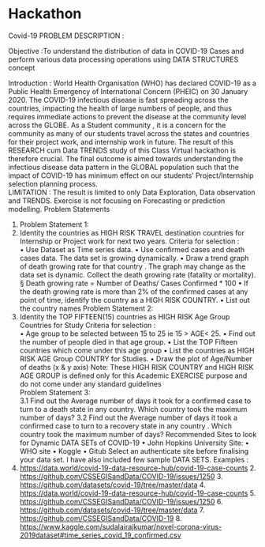 # Hackathon
 Covid-19
PROBLEM DESCRIPTION : 
 
Objective :To understand the distribution  of data in COVID-19 Cases and perform  various data processing operations using DATA STRUCTURES concept  
 
Introduction : World Health Organisation (WHO) has  declared COVID-19 as a Public Health Emergency of International Concern (PHEIC) on 30 January 2020.  The COVID-19 infectious disease  is fast spreading across the countries, impacting the health of large numbers of people, and thus requires immediate actions to prevent the disease at the community level across the GLOBE. 
As a Student community , it is a concern for the community as many of  our students travel across the states and countries for their project work, and internship work in future.  The result of this  RESEARCH cum Data TRENDS study of  this  Class Virtual hackathon is therefore crucial. The final outcome is aimed  towards understanding the infectious disease data pattern in the GLOBAL population such that the impact of COVID-19 has minimum effect on our students’  Project/Internship selection  planning process.  
LIMITATION  : The result is limited to only Data  Exploration, Data observation and TRENDS. Exercise is not focusing on Forecasting or prediction modelling. 
Problem Statements 
1. Problem Statement 1:   
1. Identity the countries as HIGH RISK TRAVEL destination countries for Internship or Project work for next two years. 
Criteria for selection  :  
• Use Dataset  as Time series data. • Use confirmed cases and death  cases data. The data set is growing dynamically.  • Draw a trend graph of death growing rate for that country . The graph may change as the data set is dynamic. Collect the death growing rate (fatality or mortality). 
§ Death growing rate = Number of Deaths/ Cases Confirmed * 100 • If the death growing rate is more than 2% of the confirmed cases at any point of time, identify the country as a HIGH RISK COUNTRY. • List out the country names 
Problem Statement 2:   
2. Identity the TOP FIFTEEN(15) countries as HIGH RISK Age Group Countries for Study 
Criteria for selection  :  
• Age group to be selected between 15 to 25 ie   15 > AGE< 25. • Find out the number of people  died in that age group. • List the TOP Fifteen countries which  come under this  age group  • List the countries as HIGH RISK AGE Group COUNTRY for Studies. • Draw the plot of Age/Number of deaths (x & y axis) 
Note: These HIGH RISK COUNTRY and HIGH RISK AGE GROUP is defined only for this Academic EXERCISE purpose and do not come under any  standard guidelines  
Problem Statement 3:   
3.1 Find out the Average number of days  it took for a confirmed case to turn to a death state in any country. Which country took the maximum number of days? 
3.2  Find out the Average number of days it took a confirmed case to turn to a recovery state  in any country . Which country took the maximum number of days? 
Recommended Sites to look for Dynamic DATA SETs of COVID-19 
• John Hopkins University Site: • WHO site • Koggle • Gitub 
Select an authenticate site before finalising your data set. I  have also included few sample DATA SETS. 
Examples : 
1. https://data.world/covid-19-data-resource-hub/covid-19-case-counts 2. https://github.com/CSSEGISandData/COVID-19/issues/1250 3. https://github.com/datasets/covid-19/tree/master/data 4. https://data.world/covid-19-data-resource-hub/covid-19-case-counts 5. https://github.com/CSSEGISandData/COVID-19/issues/1250 6. https://github.com/datasets/covid-19/tree/master/data 7. https://github.com/CSSEGISandData/COVID-19 8. https://www.kaggle.com/sudalairajkumar/novel-corona-virus-2019dataset#time_series_covid_19_confirmed.csv 
